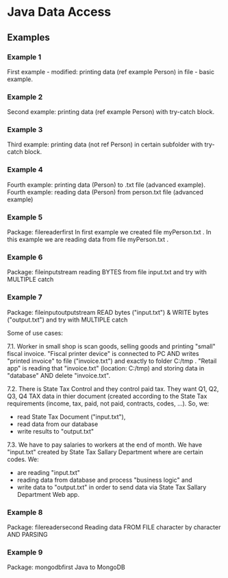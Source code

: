 # Java Data Access 

## Examples

### Example 1 

First example - modified: printing data (ref example Person) in file - basic example.

### Example 2

Second example: printing data (ref example Person) with try-catch block.

### Example 3

Third example: printing data (not ref Person) in certain subfolder with try-catch block.

### Example 4

Fourth example: printing data (Person) to .txt file (advanced example).
Fourth example: reading data (Person) from person.txt file (advanced example)

### Example 5

Package: filereaderfirst
In first example we created file myPerson.txt . In this example we are reading data from file myPerson.txt .

### Example 6

Package: fileinputstream
reading BYTES from file input.txt and try with MULTIPLE catch

### Example 7

Package: fileinputoutputstream
READ bytes ("input.txt") & WRITE bytes ("output.txt") and try with MULTIPLE catch

Some of use cases:

7.1.
Worker in small shop is scan goods, selling goods and printing "small" fiscal invoice.
"Fiscal printer device" is connected to PC AND writes "printed invoice" to file ("invoice.txt") and exactly to folder C:/tmp . "Retail app" is reading that "invoice.txt" (location: C:/tmp) and storing data in "database" AND delete "invoice.txt".

7.2.
There is State Tax Control and they control paid tax.
They want Q1, Q2, Q3, Q4 TAX data in thier document (created according to the State Tax requirements (income, tax, paid, not paid, contracts, codes, ...). So, we:
- read State Tax Document ("input.txt"),
- read data from our database
- write results to "output.txt"

7.3.
We have to pay salaries to workers at the end of month.
We have "input.txt" created by State Tax Sallary Department where are certain codes. We:
- are reading "input.txt"
- reading data from database and process "business logic" and
- write data to "output.txt" in order to send data via State Tax Sallary Department Web app.

### Example 8

Package: filereadersecond
Reading data FROM FILE character by character AND PARSING

### Example 9

Package: mongodbfirst
Java to MongoDB


